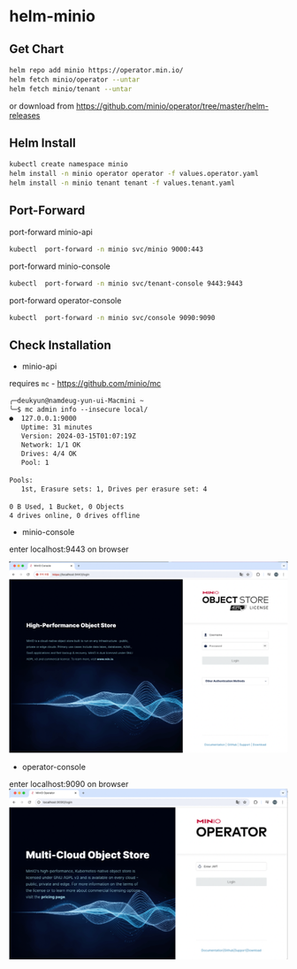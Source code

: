 # helm-minio

## Get Chart

```bash
helm repo add minio https://operator.min.io/
helm fetch minio/operator --untar
helm fetch minio/tenant --untar
```

or download from https://github.com/minio/operator/tree/master/helm-releases

## Helm Install

```bash
kubectl create namespace minio
helm install -n minio operator operator -f values.operator.yaml
helm install -n minio tenant tenant -f values.tenant.yaml
```

## Port-Forward

port-forward minio-api

```bash
kubectl  port-forward -n minio svc/minio 9000:443
```

port-forward minio-console

```bash
kubectl  port-forward -n minio svc/tenant-console 9443:9443
```

port-forward operator-console

```bash
kubectl  port-forward -n minio svc/console 9090:9090
```

## Check Installation

- minio-api

requires `mc` - https://github.com/minio/mc

```
╭─deukyun@namdeug-yun-ui-Macmini ~
╰─$ mc admin info --insecure local/
●  127.0.0.1:9000
   Uptime: 31 minutes
   Version: 2024-03-15T01:07:19Z
   Network: 1/1 OK
   Drives: 4/4 OK
   Pool: 1

Pools:
   1st, Erasure sets: 1, Drives per erasure set: 4

0 B Used, 1 Bucket, 0 Objects
4 drives online, 0 drives offline
```

- minio-console

enter localhost:9443 on browser

![](images/minio-console.png)

- operator-console

enter localhost:9090 on browser
![](images/operator-console.png)
